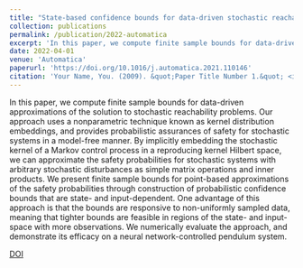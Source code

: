 ```yaml
---
title: "State-based confidence bounds for data-driven stochastic reachability using Hilbert space embeddings"
collection: publications
permalink: /publication/2022-automatica
excerpt: 'In this paper, we compute finite sample bounds for data-driven approximations of the solution to stochastic reachability problems.'
date: 2022-04-01
venue: 'Automatica'
paperurl: 'https://doi.org/10.1016/j.automatica.2021.110146'
citation: 'Your Name, You. (2009). &quot;Paper Title Number 1.&quot; <i>Journal 1</i>. 1(1).'
---
```


In this paper, we compute finite sample bounds for data-driven approximations of the solution to stochastic reachability problems. Our approach uses a nonparametric technique known as kernel distribution embeddings, and provides probabilistic assurances of safety for stochastic systems in a model-free manner. By implicitly embedding the stochastic kernel of a Markov control process in a reproducing kernel Hilbert space, we can approximate the safety probabilities for stochastic systems with arbitrary stochastic disturbances as simple matrix operations and inner products. We present finite sample bounds for point-based approximations of the safety probabilities through construction of probabilistic confidence bounds that are state- and input-dependent. One advantage of this approach is that the bounds are responsive to non-uniformly sampled data, meaning that tighter bounds are feasible in regions of the state- and input-space with more observations. We numerically evaluate the approach, and demonstrate its efficacy on a neural network-controlled pendulum system.

[DOI](https://doi.org/10.1016/j.automatica.2021.110146)